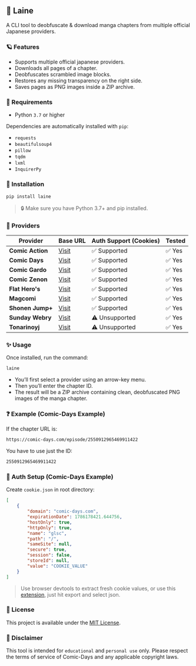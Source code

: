 ## 🌊 Laine

A CLI tool to deobfuscate & download manga chapters from multiple official Japanese providers.

### 🪐 Features
- Supports multiple official japanese providers.
- Downloads all pages of a chapter.
- Deobfuscates scrambled image blocks.
- Restores any missing transparency on the right side.
- Saves pages as PNG images inside a ZIP archive.

### 🧩 Requirements

- Python `3.7` or higher

Dependencies are automatically installed with `pip`:

- `requests`
- `beautifulsoup4`
- `pillow`
- `tqdm`
- `lxml`
- `InquirerPy`

### 🚀 Installation

```bash
pip install laine
```

> 🔒 Make sure you have Python 3.7+ and pip installed.

### 💎 Providers

| Provider           | Base URL                                     | Auth Support (Cookies) | Tested |
|--------------------|----------------------------------------------|------------------------|--------|
| **Comic Action**   | [Visit](https://comic-action.com)            | ✅ Supported           | ✅ Yes |
| **Comic Days**     | [Visit](https://comic-days.com)              | ✅ Supported           | ✅ Yes |
| **Comic Gardo**    | [Visit](https://comic-gardo.com)             | ✅ Supported           | ✅ Yes |
| **Comic Zenon**    | [Visit](https://comic-zenon.com)             | ✅ Supported           | ✅ Yes |
| **Flat Hero's**    | [Visit](https://viewer.heros-web.com)        | ✅ Supported           | ✅ Yes |
| **Magcomi**        | [Visit](https://magcomi.com)                 | ✅ Supported           | ✅ Yes |
| **Shonen Jump+**   | [Visit](https://shonenjumpplus.com)          | ✅ Supported           | ✅ Yes |
| **Sunday Webry**   | [Visit](https://www.sunday-webry.com)        | ⚠️ Unsupported         | ✅ Yes |
| **Tonarinoyj**     | [Visit](https://tonarinoyj.jp)               | ⚠️ Unsupported         | ✅ Yes |


### ✨ Usage

Once installed, run the command:

```bash
laine
```

- You’ll first select a provider using an arrow-key menu.
- Then you’ll enter the chapter ID.
- The result will be a ZIP archive containing clean, deobfuscated PNG images of the manga chapter.

### ❓ Example (Comic-Days Example)

If the chapter URL is:

```md
https://comic-days.com/episode/2550912965469911422
```

You have to use just the ID:

```md
2550912965469911422
```

### 🔑 Auth Setup (Comic-Days Example)

Create `cookie.json` in root directory:

```json
[
    {
        "domain": "comic-days.com",
        "expirationDate": 1786178421.644756,
        "hostOnly": true,
        "httpOnly": true,
        "name": "glsc",
        "path": "/",
        "sameSite": null,
        "secure": true,
        "session": false,
        "storeId": null,
        "value": "COOKIE_VALUE"
    }
]
```

> Use browser devtools to extract fresh cookie values, or use this [extension](https://cookie-editor.com), just hit export and select json.

### 📜 License

This project is available under the [MIT License](LICENSE).

### 📢 Disclaimer

This tool is intended for `educational` and `personal use` only. Please respect the terms of service of Comic-Days and any applicable copyright laws.